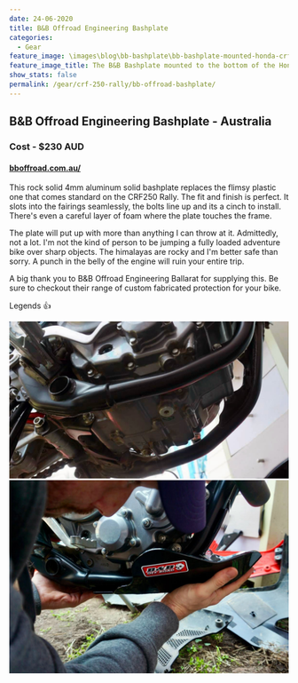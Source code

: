 ```yaml
---
date: 24-06-2020
title: B&B Offroad Engineering Bashplate
categories:
  - Gear
feature_image: \images\blog\bb-bashplate\bb-bashplate-mounted-honda-crf-250-rally.jpg
feature_image_title: The B&B Bashplate mounted to the bottom of the Honda CRF 250 Rally
show_stats: false
permalink: /gear/crf-250-rally/bb-offroad-bashplate/
---
```

<h2>B&B Offroad Engineering Bashplate - Australia</h2>
<h3>Cost - $230 AUD</h3>
<h4>
  <a href="https://bboffroad.com.au/">bboffroad.com.au/</a>
</h4>
<p>
  This rock solid 4mm aluminum solid bashplate replaces the flimsy plastic one that comes standard on the CRF250 Rally. The fit and finish is perfect. It slots into the fairings seamlessly, the bolts line up and its a cinch to install. There's even a careful layer of foam where the plate touches the frame.
</p>
<p>
  The plate will put up with more than anything I can throw at it. Admittedly, not a lot. I'm not the kind of person to be jumping a fully loaded adventure bike over sharp objects. The himalayas are rocky and I'm better safe than sorry. A punch in the belly of the engine will ruin your entire trip.
</p>
<p>
  A big thank you to B&B Offroad Engineering Ballarat for supplying this. Be sure to checkout their range of custom fabricated protection for your bike. 
</p>
<p>
  Legends 👍
</p>
<img src="\images\blog\bb-bashplate\no-bashplate-underneath-honda-crf-250-rally.jpg" alt="Underneath the CRF250 Rally without a bashplate" />
<img src="\images\blog\bb-bashplate\installing-the-bb-offroad-engineering-bashplate-honda-crf-250-rally.jpg" alt="Installing the B&B Offroad Engineering Bashplate" />
